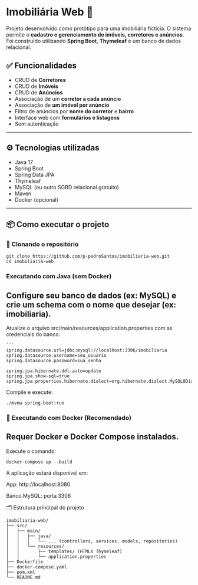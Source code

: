 # Imobiliária Web 🏡

Projeto desenvolvido como protótipo para uma imobiliária fictícia. O sistema permite o **cadastro e gerenciamento de imóveis, corretores e anúncios**. Foi construído utilizando **Spring Boot**, **Thymeleaf** e um banco de dados relacional.

## ✅ Funcionalidades

- CRUD de **Corretores**
- CRUD de **Imóveis**
- CRUD de **Anúncios**
- Associação de um **corretor a cada anúncio**
- Associação de **um imóvel por anúncio**
- Filtro de anúncios por **nome do corretor** e **bairro**
- Interface web com **formulários e listagens**
- Sem autenticação

---

## ⚙️ Tecnologias utilizadas

- Java 17
- Spring Boot
- Spring Data JPA
- Thymeleaf
- MySQL (ou outro SGBD relacional gratuito)
- Maven
- Docker (opcional)

---

## 📦 Como executar o projeto

### 🔽 Clonando o repositório

    git clone https://github.com/p-pedroSantos/imobiliaria-web.git
    cd imobiliaria-web

### Executando com Java (sem Docker)
## Configure seu banco de dados (ex: MySQL) e crie um schema com o nome que desejar (ex: imobiliaria).

Atualize o arquivo src/main/resources/application.properties com as credenciais do banco:

    ```
    spring.datasource.url=jdbc:mysql://localhost:3306/imobiliaria
    spring.datasource.username=seu_usuario
    spring.datasource.password=sua_senha

    spring.jpa.hibernate.ddl-auto=update
    spring.jpa.show-sql=true
    spring.jpa.properties.hibernate.dialect=org.hibernate.dialect.MySQL8Dialect

Compile e execute:

    ./mvnw spring-boot:run

### 🐳 Executando com Docker (Recomendado)
## Requer Docker e Docker Compose instalados.

Execute o comando:

    docker-compose up --build

A aplicação estará disponível em:

App: http://localhost:8080

Banco MySQL: porta 3306

🗂 Estrutura principal do projeto

    imobiliaria-web/
    ├── src/
    │   ├── main/
    │   │   ├── java/
    │   │   │   └── ... (controllers, services, models, repositories)
    │   │   └── resources/
    │   │       ├── templates/ (HTMLs Thymeleaf)
    │   │       └── application.properties
    ├── Dockerfile
    ├── docker-compose.yaml
    ├── pom.xml
    └── README.md
